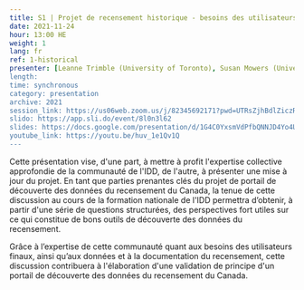 ```yaml
---
title: S1 | Projet de recensement historique - besoins des utilisateurs et découverte de données
date: 2021-11-24
hour: 13:00 HE
weight: 1
lang: fr
ref: 1-historical
presenter: [Leanne Trimble (University of Toronto), Susan Mowers (Université d'Ottawa)]
length:
time: synchronous
category: presentation
archive: 2021
session_link: https://us06web.zoom.us/j/82345692171?pwd=UTRsZjhBdlZiczRFSWw5cTVDS1g4Zz09
slido: https://app.sli.do/event/8l0n3l62
slides: https://docs.google.com/presentation/d/1G4C0YxsmVdPfbQNNJD4Yo4UGr2ujFUGZ/edit?usp=sharing&ouid=112190682180433392211&rtpof=true&sd=true
youtube_link: https://youtu.be/huv_1e1Qv1Q
---
```

Cette présentation vise, d'une part, à mettre à profit l'expertise collective approfondie de la communauté de l'IDD, de l'autre, à présenter une mise à jour du projet. En tant que parties prenantes clés du projet de portail de découverte des données du recensement du Canada, la tenue de cette discussion au cours de la formation nationale de l'IDD permettra d’obtenir, à partir d'une série de questions structurées, des perspectives fort utiles sur ce qui constitue de bons outils de découverte des données du recensement. <!--more-->

Grâce à l’expertise de cette communauté quant aux besoins des utilisateurs finaux, ainsi qu’aux données et à la documentation du recensement, cette discussion contribuera à l'élaboration d'une validation de principe d'un portail de découverte des données du recensement du Canada.
